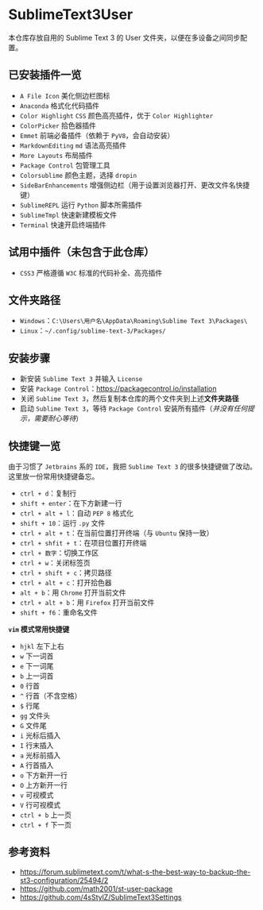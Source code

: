 # SublimeText3User
本仓库存放自用的 Sublime Text 3 的 User 文件夹，以便在多设备之间同步配置。

## 已安装插件一览
- `A File Icon` 美化侧边栏图标
- `Anaconda` 格式化代码插件
- `Color Highlight` `CSS` 颜色高亮插件，优于 `Color Highlighter`
- `ColorPicker` 拾色器插件
- `Emmet` 前端必备插件（依赖于 `PyV8`，会自动安装）
- `MarkdownEditing` `md` 语法高亮插件
- `More Layouts` 布局插件
- `Package Control` 包管理工具
- `Colorsublime` 颜色主题，选择 `dropin`
- `SideBarEnhancements` 增强侧边栏（用于设置浏览器打开、更改文件名快捷键）
- `SublimeREPL` 运行 `Python` 脚本所需插件
- `SublimeTmpl` 快速新建模板文件
- `Terminal` 快速开启终端插件

## 试用中插件（未包含于此仓库）
- `CSS3` 严格遵循 `W3C` 标准的代码补全、高亮插件

## 文件夹路径
- `Windows`：`C:\Users\用户名\AppData\Roaming\Sublime Text 3\Packages\`
- `Linux`：`~/.config/sublime-text-3/Packages/`

## 安装步骤
- 新安装 `Sublime Text 3` 并输入 `License`
- 安装 `Package Control`：https://packagecontrol.io/installation
- 关闭 `Sublime Text 3`，然后复制本仓库的两个文件夹到上述**文件夹路径**
- 启动 `Sublime Text 3`，等待 `Package Control` 安装所有插件（*并没有任何提示，需要耐心等待*）

## 快捷键一览
由于习惯了 `Jetbrains` 系的 `IDE`，我把 `Sublime Text 3` 的很多快捷键做了改动。
这里放一份常用快捷键备忘。
- `ctrl + d`：复制行
- `shift + enter`：在下方新建一行
- `ctrl + alt + l`：自动 `PEP 8` 格式化
- `shift + 10`：运行 `.py` 文件
- `ctrl + alt + t`：在当前位置打开终端（与 `Ubuntu` 保持一致）
- `ctrl + shfit + t`：在项目位置打开终端
- `ctrl + 数字`：切换工作区
- `ctrl + w`：关闭标签页
- `ctrl + shift + c`：拷贝路径
- `ctrl + alt + c`：打开拾色器
- `alt + b`：用 `Chrome` 打开当前文件
- `ctrl + alt + b`：用 `Firefox` 打开当前文件
- `shift + f6`：重命名文件

**`vim` 模式常用快捷键**
- `hjkl` 左下上右
- `w` 下一词首
- `e` 下一词尾
- `b` 上一词首
- `0` 行首
- `^` 行首（不含空格）
- `$` 行尾
- `gg` 文件头
- `G` 文件尾
- `i` 光标后插入
- `I` 行末插入
- `a` 光标前插入
- `A` 行首插入
- `o` 下方新开一行
- `O` 上方新开一行
- `v` 可视模式
- `V` 行可视模式
- `ctrl + b` 上一页
- `ctrl + f` 下一页

## 参考资料
- https://forum.sublimetext.com/t/what-s-the-best-way-to-backup-the-st3-configuration/25494/2
- https://github.com/math2001/st-user-package
- https://github.com/4sStylZ/SublimeText3Settings
